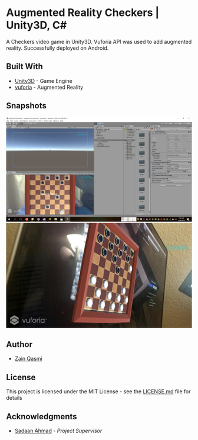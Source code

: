 # Augmented Reality Checkers | Unity3D, C\#

A Checkers video game in Unity3D. Vuforia API was used to add augmented reality. Successfully deployed on Android.

## Built With

* [Unity3D](https://unity3d.com/) - Game Engine
* [vuforia](https://www.vuforia.com/) - Augmented Reality

## Snapshots

[![1](https://github.com/ZainQasmi/AR-Checkers-Unity3D/blob/master/Snapshots/vic.png)](#features)
[![2](https://github.com/ZainQasmi/AR-Checkers-Unity3D/blob/master/Snapshots/unnamed.jpg)](#features)

## Author

* [Zain Qasmi](https://github.com/ZainQasmi)

## License

This project is licensed under the MIT License - see the [LICENSE.md](LICENSE.md) file for details

## Acknowledgments

* [Sadaan Ahmad](https://www.linkedin.com/in/sadaan-ahmad-95985b8a/) - *Project Supervisor*
